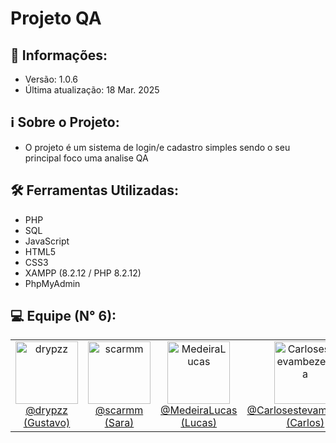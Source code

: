 # Projeto QA

## 📢 Informações:

- Versão: 1.0.6
- Última atualização: 18 Mar. 2025

## ℹ️ Sobre o Projeto:

- O projeto é um sistema de login/e cadastro simples sendo o seu principal foco uma analise QA

## 🛠️ Ferramentas Utilizadas:

- PHP
- SQL
- JavaScript
- HTML5
- CSS3
- XAMPP (8.2.12 / PHP 8.2.12)
- PhpMyAdmin

## 💻 Equipe (N° 6):

<table>
  <tr>
    <td align="center">
      <a href="https://github.com/drypzz" target="_blank">
        <img width="100px" src="https://avatars.githubusercontent.com/u/79218936?v=4" alt="drypzz" />
        <br />
        @drypzz (Gustavo)
      </a>
    </td>
    <td align="center">
      <a href="https://github.com/scarmm" target="_blank">
        <img width="100px" src="https://avatars.githubusercontent.com/u/101889728?v=4" alt="scarmm" />
        <br />
        @scarmm (Sara)
       </a>
    </td>
    <td align="center">
      <a href="https://github.com/MedeiraLucas" target="_blank">
        <img width="100px" src="https://avatars.githubusercontent.com/u/161622291?v=4" alt="MedeiraLucas" />
        <br />
        @MedeiraLucas (Lucas)
      </a>
    </td>
    <td align="center">
      <a href="https://github.com/Carlosestevambezerra" target="_blank">
        <img width="100px" src="https://avatars.githubusercontent.com/u/160682008?v=4" alt="Carlosestevambezerra" />
        <br />
        @Carlosestevambezerra (Carlos)
      </a>
    </td>
  </tr>
</table>
